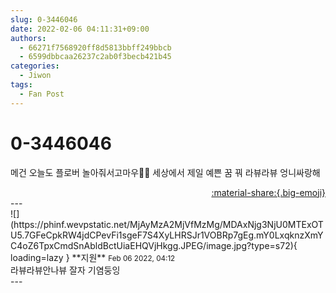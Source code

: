 ```yaml
---
slug: 0-3446046
date: 2022-02-06 04:11:31+09:00
authors:
  - 66271f7568920ff8d5813bbff249bbcb
  - 6599dbbcaa26237c2ab0f3becb421b45
categories:
  - Jiwon
tags:
  - Fan Post
---
```


# 0-3446046

<div class="post-container" markdown="1">
<div class="content-container md-sidebar__scrollwrap" markdown="1">

메건 오늘도 플로버 놀아줘서고마우🤍🤍 세상에서 제일 예쁜 꿈 꿔 라뷰라뷰 엉니싸랑해

</div>
</div>

<div style="text-align: right;" markdown="1">
<a href="https://weverse.io/fromis9/fanpost/0-3446046" style="text-align: right;">:material-share:{.big-emoji}</a>
</div>
---

<div class="comments-container md-sidebar__scrollwrap" markdown="1">
<div class="comment" markdown="1">
<div class='id-container' markdown="1">
![](https://phinf.wevpstatic.net/MjAyMzA2MjVfMzMg/MDAxNjg3NjU0MTExOTU5.7GFeCpkRW4jdCPevFi1sgeF7S4XyLHRSJr1VOBRp7gEg.mY0LxqknzXmYC4oZ6TpxCmdSnAbldBctUiaEHQVjHkgg.JPEG/image.jpg?type=s72){ loading=lazy }
**<span class="artist">지원</span>** <small>Feb 06 2022, 04:12</small><br>
</div>
<div class='comment-body' markdown="1">
라뷰라뷰안나뷰 잘자 기염둥잉
</div>
</div>
</div>
---
